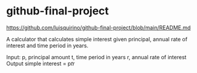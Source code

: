 # github-final-project

https://github.com/luisquirino/github-final-project/blob/main/README.md

A calculator that calculates simple interest given principal, annual rate of interest and time period in years.

Input:
   p, principal amount
   t, time period in years
   r, annual rate of interest
Output
   simple interest = p*t*r
